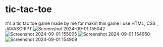 # tic-tac-toe

it's a tic tac toe game made by me 
for makin this game i use HTML, CSS , JAVASCRIPT 
![Screenshot 2024-09-01 155042](https://github.com/user-attachments/assets/faec10ee-910f-4772-97c1-8e99aeaef631)
![Screenshot 2024-09-01 155005](https://github.com/user-attachments/assets/d733d7a6-b4c7-4c6b-8ccd-c7128fecc14d)
![Screenshot 2024-09-01 154950](https://github.com/user-attachments/assets/2ca1e26a-cda6-4ba7-b9d9-c6bc276ea009)
![Screenshot 2024-09-01 154909](https://github.com/user-attachments/assets/45a1279c-d695-436a-b51f-4615aeebb774)
